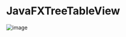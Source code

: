 # JavaFXTreeTableView

![image](https://user-images.githubusercontent.com/100700381/214095647-9c4af8fb-71ed-4eb9-980d-5c3c7f7d714d.png)
